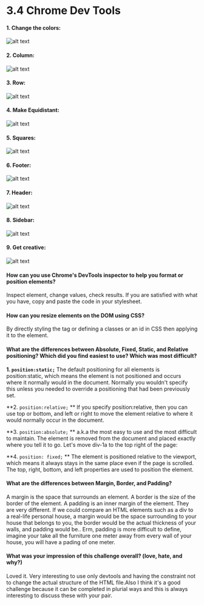 # 3.4 Chrome Dev Tools

#### 1. Change the colors:
![alt text](https://github.com/gastongouron/phase-0/blob/master/week-3/chrome-devtools/imgs/3.4-1changecolors.png "Change colors")

#### 2. Column:
![alt text](https://github.com/gastongouron/phase-0/blob/master/week-3/chrome-devtools/imgs/3.4-2stackdivs.png "Column")

#### 3. Row:
![alt text](https://github.com/gastongouron/phase-0/blob/master/week-3/chrome-devtools/imgs/3.4-3columns.png "Row")

#### 4. Make Equidistant:
![alt text](https://github.com/gastongouron/phase-0/blob/master/week-3/chrome-devtools/imgs/3.4-4spacing.png "Equidistant")

#### 5. Squares:
![alt text](https://github.com/gastongouron/phase-0/blob/master/week-3/chrome-devtools/imgs/3.4-5squares.png "Squares")

#### 6. Footer:
![alt text](https://github.com/gastongouron/phase-0/blob/master/week-3/chrome-devtools/imgs/3.4-6footer.png "Footer")

#### 7. Header:
![alt text](https://github.com/gastongouron/phase-0/blob/master/week-3/chrome-devtools/imgs/3.4-7fixedtop.png "Header")

#### 8. Sidebar:
![alt text](https://github.com/gastongouron/phase-0/blob/master/week-3/chrome-devtools/imgs/3.4-8sidebar.png "Sidebar")

#### 9. Get creative:
![alt text](https://github.com/gastongouron/phase-0/blob/master/week-3/chrome-devtools/imgs/3.4-9creativedesign.png "Creative")


#### How can you use Chrome's DevTools inspector to help you format or position elements?
Inspect element, change values, check results. If you are satisfied with what you have, copy and paste the code in your stylesheet.

#### How can you resize elements on the DOM using CSS?
By directly styling the tag or defining a classes or an id in CSS then applying it to the element.

#### What are the differences between Absolute, Fixed, Static, and Relative positioning? Which did you find easiest to use? Which was most difficult?
**1. `position:static;`**
The default positioning for all elements is position:static, which means the element is not positioned and occurs where it normally would in the document. Normally you wouldn't specify this unless you needed to override a positioning that had been previously set.

**2. `position:relative;` **
If you specify position:relative, then you can use top or bottom, and left or right to move the element relative to where it would normally occur in the document.

**3. `position:absolute;` ** a.k.a the most easy to use and the most difficult to maintain.
The element is removed from the document and placed exactly where you tell it to go.
Let's move div-1a to the top right of the page:

**4. `position: fixed;` **
The element is positioned relative to the viewport, which means it always stays in the same place even if the page is scrolled. The top, right, bottom, and left properties are used to position the element.

#### What are the differences between Margin, Border, and Padding?
A margin is the space that surrounds an element. A border is the size of the border of the element. A padding is an inner margin of the element. They are very different. If we could compare an HTML elements such as a div to a real-life personal house, a margin would be the space surrounding to your house that belongs to you, the border would be the actual thickness of your walls, and padding would be.. Erm, padding is more difficult to define, imagine your take all the furniture one meter away from every wall of your house, you will have a pading of one meter.

#### What was your impression of this challenge overall? (love, hate, and why?)
Loved it. Very interesting to use only devtools and having the constraint not to change the actual structure of the HTML file.Also I think it's a good challenge because it can be completed in plurial ways and this is always interesting to discuss these with your pair.